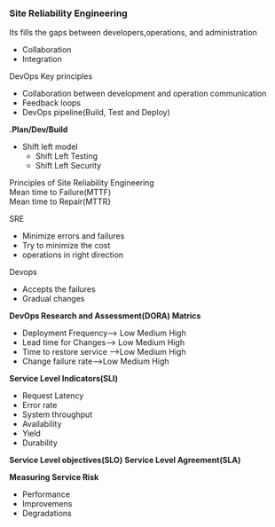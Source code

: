 ### Site Reliability Engineering 
Its fills the gaps between developers,operations, and administration 
* Collaboration
* Integration

DevOps Key principles
* Collaboration between development and operation communication
* Feedback loops
* DevOps pipeline(Build, Test and Deploy)
  
**.Plan/Dev/Build**
   * Shift left model
      *  Shift Left Testing
      *  Shift Left Security

Principles of Site Reliability Engineering   
Mean time to Failure(MTTF)   
Mean time to Repair(MTTR}

SRE
* Minimize errors and failures
* Try to minimize the cost
* operations in right direction
  

Devops
* Accepts the failures
* Gradual changes  

**DevOps Research and Assessment(DORA) Matrics**
* Deployment Frequency--> Low Medium  High
* Lead time for Changes--> Low Medium  High
* Time to restore service -->Low Medium  High
* Change failure rate-->Low Medium  High

**Service Level Indicators(SLI)**
* Request Latency
* Error rate
* System throughput
* Availability
* Yield
* Durability

**Service Level objectives(SLO)**
**Service Level Agreement(SLA)**

**Measuring Service Risk**
* Performance
* Improvemens
* Degradations

  



